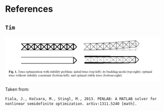 # References

## `Tim`

![tim_solution](./tim.png)

Taken from: 

    Fiala, J., Kočvara, M., Stingl, M., 2013. PENLAB: A MATLAB solver for nonlinear semidefinite optimization. arXiv:1311.5240 [math].

